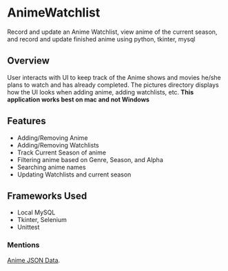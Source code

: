 # AnimeWatchlist
Record and update an Anime Watchlist, view anime of the current season, and record and update finished anime using python, tkinter, mysql

## Overview 
User interacts with UI to keep track of the Anime shows and movies he/she plans to watch and has already completed. The pictures directory 
displays how the UI looks when adding anime, adding watchlists, etc. **This application works best on mac and not Windows** 

## Features 
  - Adding/Removing Anime 
  - Adding/Removing Watchlists
  - Track Current Season of anime 
  - Filtering anime based on Genre, Season, and Alpha 
  - Searching anime names 
  - Updating Watchlists and current season 
  
## Frameworks Used
  - Local MySQL
  - Tkinter, Selenium
  - Unittest
  
### Mentions
[Anime JSON Data](https://github.com/manami-project/anime-offline-database).
